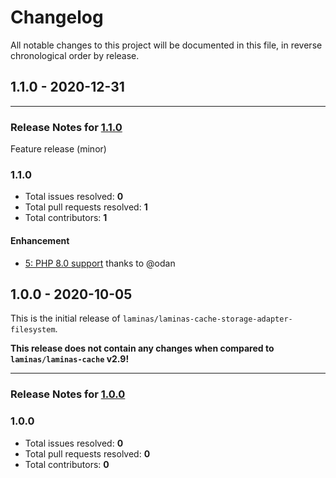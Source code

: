 # Changelog

All notable changes to this project will be documented in this file, in reverse chronological order by release.

## 1.1.0 - 2020-12-31


-----

### Release Notes for [1.1.0](https://github.com/laminas/laminas-cache-storage-adapter-filesystem/milestone/3)

Feature release (minor)

### 1.1.0

- Total issues resolved: **0**
- Total pull requests resolved: **1**
- Total contributors: **1**

#### Enhancement

 - [5: PHP 8.0 support](https://github.com/laminas/laminas-cache-storage-adapter-filesystem/pull/5) thanks to @odan

## 1.0.0 - 2020-10-05

This is the initial release of `laminas/laminas-cache-storage-adapter-filesystem`.

 **This release does not contain any changes when compared to `laminas/laminas-cache` v2.9!** 



-----

### Release Notes for [1.0.0](https://github.com/laminas/laminas-cache-storage-adapter-filesystem/milestone/1)



### 1.0.0

- Total issues resolved: **0**
- Total pull requests resolved: **0**
- Total contributors: **0**

